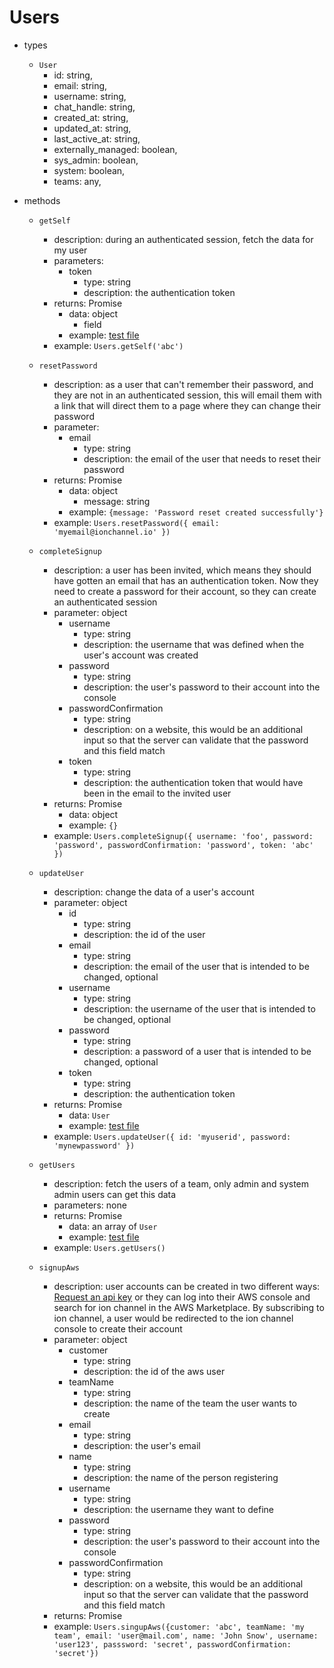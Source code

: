 # Users

- types
  - `User`
    - id: string,
    - email: string,
    - username: string,
    - chat_handle: string,
    - created_at: string,
    - updated_at: string,
    - last_active_at: string,
    - externally_managed: boolean,
    - sys_admin: boolean,
    - system: boolean,
    - teams: any,
- methods

  - `getSelf`

    - description: during an authenticated session, fetch the data for my user
    - parameters:
      - token
        - type: string
        - description: the authentication token
    - returns: Promise
      - data: object
        - field
      - example: [test file](./users.test.js#L110)
    - example: `Users.getSelf('abc')`

  - `resetPassword`

    - description: as a user that can't remember their password, and they are not in an authenticated session, this will email them with a link that will direct them to a page where they can change their password
    - parameter:
      - email
        - type: string
        - description: the email of the user that needs to reset their password
    - returns: Promise
      - data: object
        - message: string
      - example: `{message: 'Password reset created successfully'}`
    - example: `Users.resetPassword({ email: 'myemail@ionchannel.io' })`

  - `completeSignup`

    - description: a user has been invited, which means they should have gotten an email that has an authentication token. Now they need to create a password for their account, so they can create an authenticated session
    - parameter: object
      - username
        - type: string
        - description: the username that was defined when the user's account was created
      - password
        - type: string
        - description: the user's password to their account into the console
      - passwordConfirmation
        - type: string
        - description: on a website, this would be an additional input so that the server can validate that the password and this field match
      - token
        - type: string
        - description: the authentication token that would have been in the email to the invited user
    - returns: Promise
      - data: object
      - example: `{}`
    - example: `Users.completeSignup({ username: 'foo', password: 'password', passwordConfirmation: 'password', token: 'abc' })`

  - `updateUser`

    - description: change the data of a user's account
    - parameter: object
      - id
        - type: string
        - description: the id of the user
      - email
        - type: string
        - description: the email of the user that is intended to be changed, optional
      - username
        - type: string
        - description: the username of the user that is intended to be changed, optional
      - password
        - type: string
        - description: a password of a user that is intended to be changed, optional
      - token
        - type: string
        - description: the authentication token
    - returns: Promise
      - data: `User`
      - example: [test file](./users.test.js#L127)
    - example: `Users.updateUser({ id: 'myuserid', password: 'mynewpassword' })`

  - `getUsers`

    - description: fetch the users of a team, only admin and system admin users can get this data
    - parameters: none
    - returns: Promise
      - data: an array of `User`
      - example: [test file](./users.test.js#L144)
    - example: `Users.getUsers()`

  - `signupAws`

    - description: user accounts can be created in two different ways: [Request an api key](https://ionchannel.io/contact/) or they can log into their AWS console and search for ion channel in the AWS Marketplace. By subscribing to ion channel, a user would be redirected to the ion channel console to create their account
    - parameter: object
      - customer
        - type: string
        - description: the id of the aws user
      - teamName
        - type: string
        - description: the name of the team the user wants to create
      - email
        - type: string
        - description: the user's email
      - name
        - type: string
        - description: the name of the person registering
      - username
        - type: string
        - description: the username they want to define
      - password
        - type: string
        - description: the user's password to their account into the console
      - passwordConfirmation
        - type: string
        - description: on a website, this would be an additional input so that the server can validate that the password and this field match
    - returns: Promise
    - example: `Users.singupAws({customer: 'abc', teamName: 'my team', email: 'user@mail.com', name: 'John Snow', username: 'user123', passsword: 'secret', passwordConfirmation: 'secret'})`
